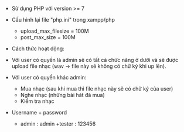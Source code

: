 ﻿- Sử dụng PHP với version >= 7

- Cấu hình lại file "php.ini" trong xampp/php

	+ upload_max_filesize = 100M
	+ post_max_size = 100M

* Cách thức hoạt động:

- Với user có quyền là admin sẽ có tất cả chức năng ở dưới và sẽ được upload file nhạc (wav -> file này sẽ không có chữ ký khi up lên). 

- Với user có quyền khác admin:
	+ Mua nhạc (sau khi mua thì file nhạc này sẽ có chữ ký của user)
	+ Nghe nhạc (những bài hát đã mua)
	+ Kiểm tra nhạc
	
- Username + password

	+ admin : admin
	+tester : 123456
